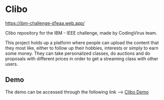 # Clibo
https://ibm-challenge-d1eaa.web.app/

Clibo repository for the IBM - IEEE challenge, made by CodingVirus team.

This project holds up a platform where people can upload the content that they most like, either to follow up their hobbies, interests or simply to earn some money. They can take personalized classes, do auctions and do proposals with different prices in order to get a streaming class with other users.

## Demo

The demo can be accessed through the following link --> [Clibo Demo](https://ibm-challenge-d1eaa.web.app/)
